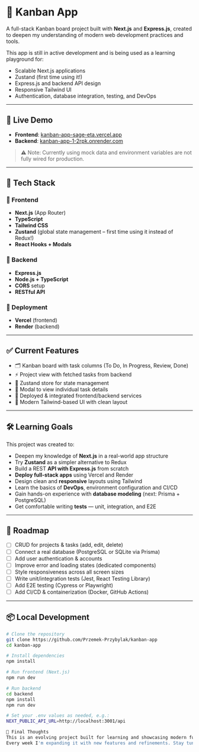 # 🧠 Kanban App

A full-stack Kanban board project built with **Next.js** and **Express.js**, created to deepen my understanding of modern web development practices and tools.

This app is still in active development and is being used as a learning playground for:

- Scalable Next.js applications
- Zustand (first time using it!)
- Express.js and backend API design
- Responsive Tailwind UI
- Authentication, database integration, testing, and DevOps

---

## 🚀 Live Demo

- **Frontend**: [kanban-app-sage-eta.vercel.app](https://kanban-app-sage-eta.vercel.app)
- **Backend**: [kanban-app-1-2rpk.onrender.com](https://kanban-app-1-2rpk.onrender.com)

> ⚠️ Note: Currently using mock data and environment variables are not fully wired for production.

---

## 🧩 Tech Stack

### 🔹 Frontend

- **Next.js** (App Router)
- **TypeScript**
- **Tailwind CSS**
- **Zustand** (global state management – first time using it instead of Redux!)
- **React Hooks + Modals**

### 🔹 Backend

- **Express.js**
- **Node.js + TypeScript**
- **CORS** setup
- **RESTful API**

### 🔹 Deployment

- **Vercel** (frontend)
- **Render** (backend)

---

## ✅ Current Features

- 🗂️ Kanban board with task columns (To Do, In Progress, Review, Done)
- ⚡ Project view with fetched tasks from backend
- 🧠 Zustand store for state management
- 💬 Modal to view individual task details
- 🎯 Deployed & integrated frontend/backend services
- 📐 Modern Tailwind-based UI with clean layout

---

## 🛠️ Learning Goals

This project was created to:

- Deepen my knowledge of **Next.js** in a real-world app structure
- Try **Zustand** as a simpler alternative to Redux
- Build a REST **API with Express.js** from scratch
- **Deploy full-stack apps** using Vercel and Render
- Design clean and **responsive** layouts using Tailwind
- Learn the basics of **DevOps**, environment configuration and CI/CD
- Gain hands-on experience with **database modeling** (next: Prisma + PostgreSQL)
- Get comfortable writing **tests** — unit, integration, and E2E

---

## 📌 Roadmap

- [ ] CRUD for projects & tasks (add, edit, delete)
- [ ] Connect a real database (PostgreSQL or SQLite via Prisma)
- [ ] Add user authentication & accounts
- [ ] Improve error and loading states (dedicated components)
- [ ] Style responsiveness across all screen sizes
- [ ] Write unit/integration tests (Jest, React Testing Library)
- [ ] Add E2E testing (Cypress or Playwright)
- [ ] Add CI/CD & containerization (Docker, GitHub Actions)

---

## 📦 Local Development

```bash
# Clone the repository
git clone https://github.com/Przemek-Przybylak/kanban-app
cd kanban-app

# Install dependencies
npm install

# Run frontend (Next.js)
npm run dev

# Run backend
cd backend
npm install
npm run dev

# Set your .env values as needed, e.g.:
NEXT_PUBLIC_API_URL=http://localhost:3001/api

🙌 Final Thoughts
This is an evolving project built for learning and showcasing modern full-stack development.
Every week I'm expanding it with new features and refinements. Stay tuned!
```
